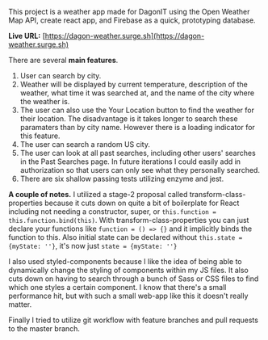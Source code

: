 This project is a weather app made for DagonIT using the Open Weather Map API, create react app, and Firebase as a quick, prototyping database. 

**Live URL:** [https://dagon-weather.surge.sh](https://dagon-weather.surge.sh)

There are several **main features**.

1. User can search by city.
2. Weather will be displayed by current temperature, description of the weather, what time it was searched at, and the name of the city where the weather is.
3. The user can also use the Your Location button to find the weather for their location. The disadvantage is it takes longer to search these paramaters than by city name. However there is a loading indicator for this feature.
4. The user can search a random US city.
5. The user can look at all past searches, including other users' searches in the Past Searches page. In future iterations I could easily add in authorization so that users can only see what they personally searched.
6. There are six shallow passing tests utilizing enzyme and jest.


**A couple of notes.** I utilized a stage-2 proposal called transform-class-properties because it cuts down on quite a bit of boilerplate for React including not needing a constructor, super, or `this.function = this.function.bind(this)`.  With transform-class-properties you can just declare your functions like `function = () => {}` and it implicitly binds the function to this. Also initial state can be declared without `this.state = {myState: ''}`, it's now just `state = {myState: ''}`

I also used styled-components because I like the idea of being able to dynamically change the styling of components within my JS files. It also cuts down on having to search through a bunch of Sass or CSS files to find which one styles a certain component. I know that there's a small performance hit, but with such a small web-app like this it doesn't really matter.

Finally I tried to utilize git workflow with feature branches and pull requests to the master branch.


